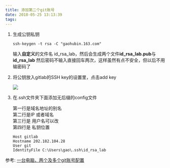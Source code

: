 ```yaml
---
title: 添加第二个git账号
date: 2018-05-25 13:13:39
tags:
---
```


1. 生成公钥私钥

    ```
    ssh-keygen -t rsa -C "gaohubin.163.com"  
    ```
        
    输入**自定义**的文件名 id_rsa_lab，然后会生成两个文件**id_rsa_lab.pub**与**id_rsa_lab**
    然后密码不输入直接回车两次，这样虽然有点不安全，但以后不用输密码了  

2. 将公钥放入gitlab的SSH key的设置里，点击add key

    ![](addkey.png)

3. 在.ssh文件夹下面添加无后缀的config文件
   
    第一行是域名地址的别名  
    第二行是IP 或者域名  
    第三行是 用户名可以改  
    第四行是 私钥位置  

    ```
    Host gitlab              
    Hostname 202.182.104.28
    User git
    IdentityFile C:\Users\gao\.ssh\id_rsa_lab
    ```
参考: [一台电脑，两个及多个git账号配置](https://www.cnblogs.com/fanbi/p/7825746.html)
